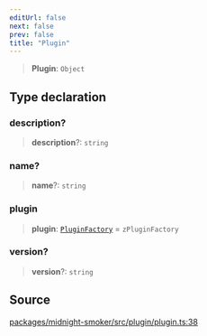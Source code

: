 ```yaml
---
editUrl: false
next: false
prev: false
title: "Plugin"
---
```


> **Plugin**: `Object`

## Type declaration

### description?

> **description**?: `string`

### name?

> **name**?: `string`

### plugin

> **plugin**: [`PluginFactory`](/api/midnight-smoker/midnight-smoker/plugin/type-aliases/pluginfactory/) = `zPluginFactory`

### version?

> **version**?: `string`

## Source

[packages/midnight-smoker/src/plugin/plugin.ts:38](https://github.com/boneskull/midnight-smoker/blob/417858b/packages/midnight-smoker/src/plugin/plugin.ts#L38)

